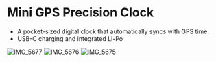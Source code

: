 # Mini GPS Precision Clock
- A pocket-sized digital clock that automatically syncs with GPS time.
- USB-C charging and integrated Li-Po

![IMG_5677](https://github.com/user-attachments/assets/1f092475-2b7a-421b-bfe4-535a583a9d6c)
![IMG_5676](https://github.com/user-attachments/assets/8a5b2aac-e652-4fa4-996a-21effbc60e3c)
![IMG_5675](https://github.com/user-attachments/assets/bb018394-f430-469b-a923-f31e4244517e)
